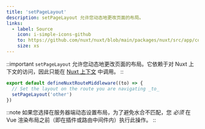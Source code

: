 ```yaml
---
title: 'setPageLayout'
description: setPageLayout 允许您动态地更改页面的布局。
links:
  - label: Source
    icon: i-simple-icons-github
    to: https://github.com/nuxt/nuxt/blob/main/packages/nuxt/src/app/composables/router.ts
    size: xs
---
```


::important
`setPageLayout` 允许您动态地更改页面的布局。它依赖于对 Nuxt 上下文的访问，因此只能在 [Nuxt 上下文](/docs/guide/going-further/nuxt-app#the-nuxt-context) 中调用。
::

```ts [middleware/custom-layout.ts]
export default defineNuxtRouteMiddleware((to) => {
  // Set the layout on the route you are navigating _to_
  setPageLayout('other')
})
```

::note
如果您选择在服务器端动态设置布局，为了避免水合不匹配，您 _必须_ 在 Vue 渲染布局之前（即在插件或路由中间件内）执行此操作。
::
